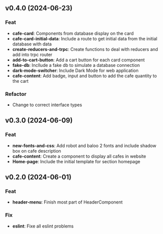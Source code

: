 ## v0.4.0 (2024-06-23)

### Feat

- **cafe-card**: Components from database display on the card
- **cafe-card-initial-data**: Include a route to get initial data from the initial database with data
- **create-reducers-and-trpc**: Create functions to deal with reducers and add into trpc router
- **add-to-cart-button**: Add a cart button for each card component
- **fake-db**: Incllude a fake db to simulate a database connection
- **dark-mode-switcher**: Include Dark Mode for web application
- **cafe-content**: Add badge, input and button to add the cafe quantity to the cart

### Refactor

- Change to correct interface types

## v0.3.0 (2024-06-09)

### Feat

- **new-fonts-and-css**: Add robot and baloo 2 fonts and include shadow box on cafe description
- **cafe-content**: Create a component to display all cafes in website
- **Home-page**: Include the initial template for section homepage

## v0.2.0 (2024-06-01)

### Feat

- **header-menu**: Finish most part of HeaderComponent

### Fix

- **eslint**: Fixe all eslint problems
